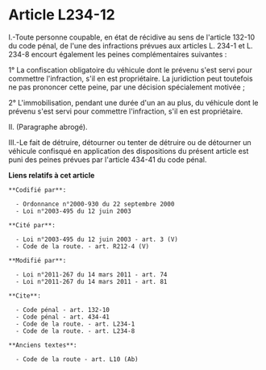# Article L234-12

I.-Toute personne coupable, en état de récidive au sens de l'article 132-10 du code pénal, de l'une des infractions prévues
aux articles L. 234-1 et L. 234-8 encourt également les peines complémentaires suivantes : 

1° La confiscation obligatoire du véhicule dont le prévenu s'est servi pour commettre l'infraction, s'il en est propriétaire.
La juridiction peut toutefois ne pas prononcer cette peine, par une décision spécialement motivée ; 

2° L'immobilisation, pendant une durée d'un an au plus, du véhicule dont le prévenu s'est servi pour commettre l'infraction,
s'il en est propriétaire. 

II. (Paragraphe abrogé). 

III.-Le fait de détruire, détourner ou tenter de détruire ou de détourner un véhicule confisqué en application des
dispositions du présent article est puni des peines prévues par l'article 434-41 du code pénal.

**Liens relatifs à cet article**

	**Codifié par**:

	  - Ordonnance n°2000-930 du 22 septembre 2000
	  - Loi n°2003-495 du 12 juin 2003

	**Cité par**:

	  - Loi n°2003-495 du 12 juin 2003 - art. 3 (V)
	  - Code de la route. - art. R212-4 (V)

	**Modifié par**:

	  - Loi n°2011-267 du 14 mars 2011 - art. 74
	  - Loi n°2011-267 du 14 mars 2011 - art. 81

	**Cite**:

	  - Code pénal - art. 132-10
	  - Code pénal - art. 434-41
	  - Code de la route. - art. L234-1
	  - Code de la route. - art. L234-8

	**Anciens textes**:

	  - Code de la route - art. L10 (Ab)
